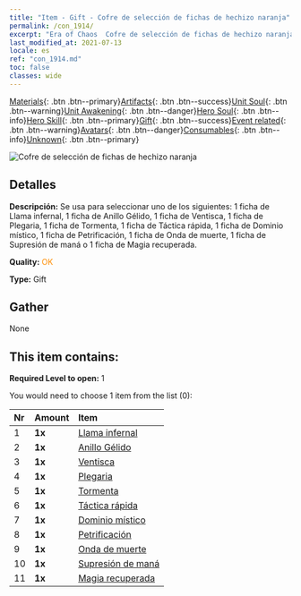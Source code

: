```yaml
---
title: "Item - Gift - Cofre de selección de fichas de hechizo naranja"
permalink: /con_1914/
excerpt: "Era of Chaos  Cofre de selección de fichas de hechizo naranja"
last_modified_at: 2021-07-13
locale: es
ref: "con_1914.md"
toc: false
classes: wide
---
```

 [Materials](/ItemsES/){: .btn .btn--primary}[Artifacts](/ItemsES/Artifacts/){: .btn .btn--success}[Unit Soul](/ItemsES/UnitSoul/){: .btn .btn--warning}[Unit Awakening](/ItemsES/UnitAwakening/){: .btn .btn--danger}[Hero Soul](/ItemsES/HeroSoul/){: .btn .btn--info}[Hero Skill](/ItemsES/HeroSkill/){: .btn .btn--primary}[Gift](/ItemsES/Gift/){: .btn .btn--success}[Event related](/ItemsES/Events/){: .btn .btn--warning}[Avatars](/ItemsES/Avatars/){: .btn .btn--danger}[Consumables](/ItemsES/Consumables/){: .btn .btn--info}[Unknown](/ItemsES/Unknown/){: .btn .btn--primary}

 ![Cofre de selección de fichas de hechizo naranja](/images/t/i_7012.png)

## Detalles
 **Descripción:** Se usa para seleccionar uno de los siguientes: 1 ficha de Llama infernal, 1 ficha de Anillo Gélido, 1 ficha de Ventisca, 1 ficha de Plegaria, 1 ficha de Tormenta, 1 ficha de Táctica rápida, 1 ficha de Dominio místico, 1 ficha de Petrificación, 1 ficha de Onda de muerte, 1 ficha de Supresión de maná o 1 ficha de Magia recuperada.

 **Quality:** <span style="color: #FF8C00">OK</span>

 **Type:** Gift

## Gather

  None

## This item contains:

 **Required Level to open:** 1

 You would need to choose 1 item from the list (0):

  | Nr | Amount |     Item    |
  |:---|:-------|:------------|
  | 1 |  **1x** | [Llama infernal](/ItemsES/her_406/) |  | 
  | 2 |  **1x** | [Anillo Gélido](/ItemsES/her_421/) |  | 
  | 3 |  **1x** | [Ventisca](/ItemsES/her_423/) |  | 
  | 4 |  **1x** | [Plegaria](/ItemsES/her_432/) |  | 
  | 5 |  **1x** | [Tormenta](/ItemsES/her_445/) |  | 
  | 6 |  **1x** | [Táctica rápida](/ItemsES/her_450/) |  | 
  | 7 |  **1x** | [Dominio místico](/ItemsES/her_470/) |  | 
  | 8 |  **1x** | [Petrificación](/ItemsES/her_471/) |  | 
  | 9 |  **1x** | [Onda de muerte](/ItemsES/her_456/) |  | 
  | 10 |  **1x** | [Supresión de maná](/ItemsES/her_480/) |  | 
  | 11 |  **1x** | [Magia recuperada](/ItemsES/her_482/) |  | 

